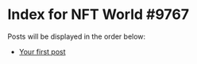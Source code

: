 # Index for NFT World #9767
Posts will be displayed in the order below:

- [Your first post](./001-first.md)

